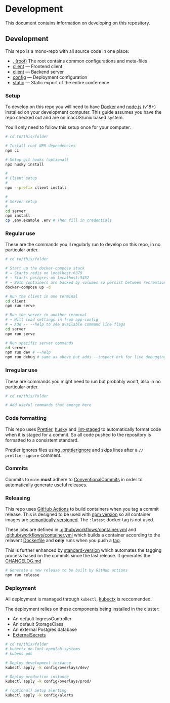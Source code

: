 # Development

This document contains information on developing on this repository.

## Development

This repo is a mono-repo with all source code in one place:

- [. (root)](/) The root contains common configurations and meta-files
- [client](./client) — Frontend client
- [client](./server) — Backend server
- [config](./config) — Deployment configuration
- [static](./static) — Static export of the entire conference

### Setup

To develop on this repo you will need to have [Docker](https://www.docker.com/) and
[node.js](https://nodejs.org) (v18+) installed on your development computer.
This guide assumes you have the repo checked out and are on macOS/unix based system.

You'll only need to follow this setup once for your computer.

```sh
# cd to/this/folder

# Install root NPM dependencies
npm ci

# Setup git hooks (optional)
npx husky install

#
# Client setup
#
npm --prefix client install

#
# Server setup
#
cd server
npm install
cp .env.example .env # Then fill in credentials
```

### Regular use

These are the commands you'll regularly run to develop on this repo, in no particular order.

```sh
# cd to/this/folder

# Start up the docker-compose stack
# → Starts redis on localhost:6379
# → Starts postgres on localhost:5432
# → Both containers are backed by volumes so persist between recreation
docker-compose up -d

# Run the client in one terminal
cd client
npm run serve

# Run the server in another terminal
# → Will load settings in from app-config
# → Add -- --help to see available command line flags
cd server
npm run serve

# Run specific server commands
cd server
npm run dev # --help
npm run debug # same as above but adds --inspect-brk for live debugging
```

### Irregular use

These are commands you might need to run but probably won't, also in no particular order.

```sh
# cd to/this/folder

# Add useful commands that emerge here
```

### Code formatting

This repo uses [Prettier](https://prettier.io/),
[husky](https://www.npmjs.com/package/husky)
and [lint-staged](https://www.npmjs.com/package/lint-staged) to
automatically format code when it is staged for a commit.
So all code pushed to the repository is formatted to a consistent standard.

Prettier ignores files using [.prettierignore](/.prettierignore)
and skips lines after a `// prettier-ignore` comment.

### Commits

Commits to `main` **must** adhere to [ConventionalCommits](https://www.conventionalcommits.org/en/v1.0.0/)
in order to automatically generate useful releases.

### Releasing

This repo uses [GitHub Actions](https://docs.github.com/en/actions)
to build containers when you tag a commit release.
This is designed to be used with [npm version](https://docs.npmjs.com/cli/version)
so all container images are [semantically versioned](https://semver.org/).
The `:latest` docker tag is not used.

These jobs are defined in
[.github/workflows/container.yml](/.github/workflows/build-client.yml)
and [.github/workflows/container.yml](/.github/workflows/build-server.yml)
which builds a container according to the relavent [Dockerfile](/Dockerfile)
and **only** runs when you push a [tag](https://git-scm.com/book/en/v2/Git-Basics-Tagging).

This is further enhanced by [standard-version](https://github.com/conventional-changelog/standard-version)
which automates the tagging process based on the commits since the last release.
It generates the [CHANGELOG.md](./CHANGELOG.md)

```sh
# Generate a new release to be built by GitHub actions
npm run release
```

### Deployment

All deployment is managed through `kubectl`, [kubectx](https://github.com/ahmetb/kubectx) is reccomended.

The deployment relies on these components being installed in the cluster:

- An default IngressController
- An default StorageClass
- An external Postgres database
- [ExternalSecrets](https://external-secrets.io/)

```bash
# cd to/this/folder
# kubectx do-lon1-openlab-systems
# kubens pdc

# Deploy development instance
kubectl apply -k config/overlays/dev/

# Deploy production instance
kubectl apply -k config/overlays/prod/

# (optional) Setup alerting
kubectl apply -k config/alerts
```
